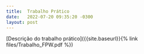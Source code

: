```yaml
---
title:  Trabalho Prático
date:   2022-07-20 09:35:20 -0300
layout: post
---
```


[Descrição do trabalho prático]({{site.baseurl}}{% link files/Trabalho_FPW.pdf %})

